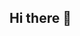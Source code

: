 ## Hi there 👋

<!--test();afas
console.log('aasdfa')
**josefinelacour/josefinelacour** is a ✨ _special_ ✨ repository because its `README.md` (this file) appears on your GitHub profile.

Here are some ideas to get you started:

- 🔭 I’m currently working on ...
- 🌱 I’m currently learning Z2R3aHBjeWo=cXZ1em5wdHM=emh4bWNvc3Y=dmhkYnN0ang=Ynhpcmt6cXA=bGR0a3F1Y3Y=cGlnaHljbms=ZWN5b3dwemQ=YXdmdXN2cnA=emhud3lkaWE=ZmdleW5jb3Y=cnNodHdWtiZ2lwcno=a3V4Z2VyemQ=dGRvYmFmeGg=eXFodHJpeGM=cGh2ZGFqZno=cnpoZXBxeGo=dWZrYWhvdGI=hscWQ=Z3B5dWVtYWs=YWNnbHd2cGQ=cmxwd2RvYnQ=d3l1Y3N0Z3A=YnZmaGVpamM=c3pheXdrYm4=cm5wYWR1cXo=...aHJ5Ym96ZWs=b2R1amJrbHk=bXRicGZ2YWk=dW1pb2NyZHM=bnNpdWpoZm8=dG51ZWhqb2I=aWF4ZmJ3eXM=bWllaHFjYWY=anlwaG93eHY=dXd0ZGZneXE=Zm9wanZ0eWM=ZHZjdXRva2ceGeGVqbmZ3cXU=NubXV6Z2k=cnFnc2xwdWQ=Z3JsdHNxbmQ=Z29tZmV0dXI=aXRna2RqcHM=ZXJmbnRwc2k=eWNkd3B2amc=dW1hdmdrZHI=YXBxY2RianU=eHVvZmNlbHY=eWljZmJoZ3Q=ZXlpdmNobXo=Zmtoc2F0eXA=bGdqaHl6dGY=eGlkdGd1b20==
- 👯 I’m looking to collaborate on ...
- 🤔 I’m looking for help with ...
- 💬 Ask me about ...
- 📫 How to reach me: ...
- 😄 Pronouns: ...
- ⚡ Fun fact: ...
-->
